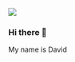 ![](https:github.com/dabeal02/dabeal02/main//tenor.com/bMiv4.gif)

### Hi there 👋
My name is David

<!--
learning DAW on Estudis Politècnics de Barcelona!!!
-->
